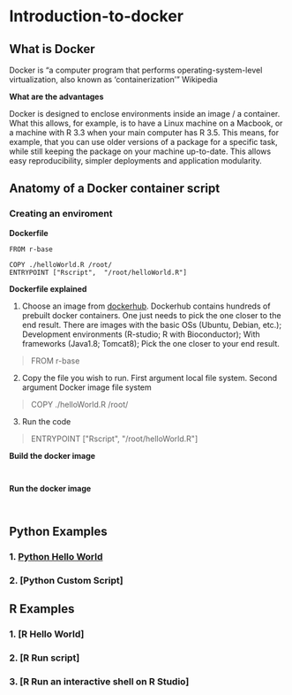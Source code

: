 # Introduction-to-docker

## What is Docker

Docker is “a computer program that performs operating-system-level virtualization, also known as ‘containerization’” Wikipedia

**What are the advantages**

Docker is designed to enclose environments inside an image / a container. What this allows, for example, is to have a Linux machine on a Macbook, or a machine with R 3.3 when your main computer has R 3.5. This means, for example,  that you can use older versions of a package for a specific task, while still keeping the package on your machine up-to-date.
This allows easy reproducibility, simpler deployments and application modularity.

## Anatomy of a Docker container script

### Creating an enviroment

**Dockerfile**

```
FROM r-base

COPY ./helloWorld.R /root/
ENTRYPOINT ["Rscript",  "/root/helloWorld.R"]
```

**Dockerfile explained**

1. Choose an image from [dockerhub](https://hub.docker.com/). Dockerhub contains hundreds of prebuilt docker containers. One just needs to pick the one closer to the end result. There are images with the basic OSs (Ubuntu, Debian, etc.); Development environments (R-studio; R with Bioconductor); With frameworks (Java1.8; Tomcat8); Pick the one closer to your end result.
> FROM r-base

2. Copy the file you wish to run. First argument local file system. Second argument Docker image file system
> COPY ./helloWorld.R /root/

3. Run the code
> ENTRYPOINT ["Rscript",  "/root/helloWorld.R"]

**Build the docker image**

``
``

**Run the docker image**

``
``

## Python Examples

### 1. [Python Hello World](examples/)
### 2. [Python Custom Script]

## R Examples

### 1. [R Hello World]
### 2. [R Run script]
### 3. [R Run an interactive shell on R Studio]

